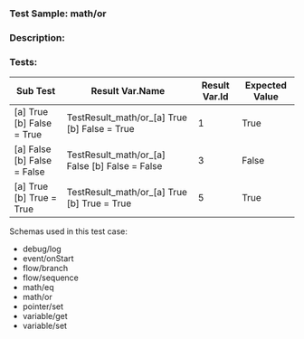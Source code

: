 ### **Test Sample:** math/or
### **Description:** 

### Tests:
| Sub Test | Result Var.Name | Result Var.Id | Expected Value
| ----------- | ----------- | ----------- |----------- |
| [a] True [b] False = True | TestResult_math/or_[a] True [b] False = True | 1 | True
| [a] False [b] False = False | TestResult_math/or_[a] False [b] False = False | 3 | False
| [a] True [b] True = True | TestResult_math/or_[a] True [b] True = True | 5 | True

Schemas used in this test case:
- debug/log
- event/onStart
- flow/branch
- flow/sequence
- math/eq
- math/or
- pointer/set
- variable/get
- variable/set
